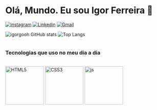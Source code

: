 # Olá, Mundo. Eu sou Igor Ferreira 👋


[![instagram](https://img.shields.io/badge/Instagram-E4405F?style=for-the-badge&logo=instagram&logoColor=white)](https://www.instagram.com/igor.goh/)
[![Linkedin](https://img.shields.io/badge/LinkedIn-0077B5?style=for-the-badge&logo=linkedin&logoColor=white)](https://www.linkedin.com/in/igor-ferreira-6466841b9)
[![Gmail](https://img.shields.io/badge/Gmail-D14836?style=for-the-badge&logo=gmail&logoColor=white)](https://mail.google.com/mail/u/0/?tab=rm&ogbl#inbox/igor.goohsantos@gmail.com/)
<table>

![igorgooh GitHub stats](https://github-readme-stats.vercel.app/api?username=igorgooh&show_icons=true&theme=highcontrast)
![Top Langs](https://github-readme-stats.vercel.app/api/top-langs/?username=igorgooh&layout=compact&langs_count=6&theme=highcontrast)


</table>

### Tecnologias que uso no meu dia a dia
<div style="display: inline_block"><br/>
  <img src="https://img.icons8.com/color/2x/html-5.png" width="120" alt="HTML5">
  <img src="https://img.icons8.com/color/2x/css3.png" width="120" alt="CSS3">
  <img src="https://static.vecteezy.com/system/resources/previews/027/127/560/non_2x/javascript-logo-javascript-icon-transparent-free-png.png" width="120" alt="js">
</div>

